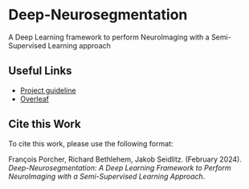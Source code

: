 # Deep-Neurosegmentation
A Deep Learning framework to perform NeuroImaging with a Semi-Supervised Learning approach

## Useful Links
- [Project guideline](https://docs.google.com/document/d/1340JOV0JsvpCUIeUQ3j8jZcAGy1AWgKJdzz6PUAPiP8/edit)
- [Overleaf](https://www.overleaf.com/4649694261cykwdxrwpjjc#cf931c)


## Cite this Work

To cite this work, please use the following format:

François Porcher, Richard Bethlehem, Jakob Seidlitz. (February 2024). *Deep-Neurosegmentation: A Deep Learning Framework to Perform NeuroImaging with a Semi-Supervised Learning Approach*.




